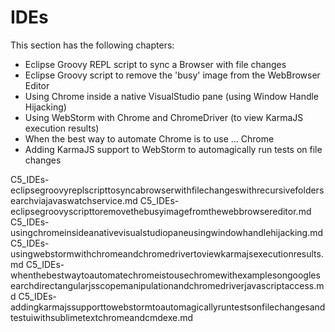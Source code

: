 # IDEs

This section has the following chapters:

* Eclipse Groovy REPL script to sync a Browser with file changes
* Eclipse Groovy script to remove the 'busy' image from the WebBrowser Editor 
* Using Chrome inside a native VisualStudio pane (using Window Handle Hijacking) 
* Using WebStorm with Chrome and ChromeDriver (to view KarmaJS execution results) 
* When the best way to automate Chrome is to use ... Chrome
* Adding KarmaJS support to WebStorm to automagically run tests on file changes


C5_IDEs-eclipsegroovyreplscripttosyncabrowserwithfilechangeswithrecursivefoldersearchviajavaswatchservice.md
C5_IDEs-eclipsegroovyscripttoremovethebusyimagefromthewebbrowsereditor.md
C5_IDEs-usingchromeinsideanativevisualstudiopaneusingwindowhandlehijacking.md
C5_IDEs-usingwebstormwithchromeandchromedrivertoviewkarmajsexecutionresults.md
C5_IDEs-whenthebestwaytoautomatechromeistousechromewithexamplesongooglesearchdirectangularjsscopemanipulationandchromedriverjavascriptaccess.md
C5_IDEs-addingkarmajssupporttowebstormtoautomagicallyruntestsonfilechangesandtestuiwithsublimetextchromeandcmdexe.md